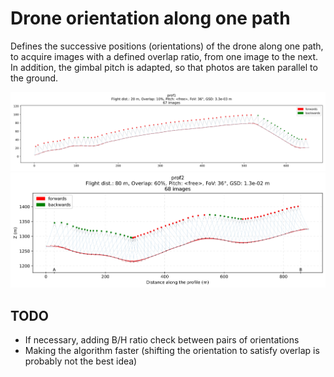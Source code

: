 # Drone orientation along one path

Defines the successive positions (orientations) of the drone along one path, to acquire images with a defined overlap ratio, from one image to the next.
In addition, the gimbal pitch is adapted, so that photos are taken parallel to the ground.

![prof1](/drone_orientation/prof1_orientations.svg)
![prof2](/drone_orientation/prof2_orientations.svg)

## TODO

* If necessary, adding B/H ratio check between pairs of orientations
* Making the algorithm faster (shifting the orientation to satisfy overlap is probably not the best idea)
